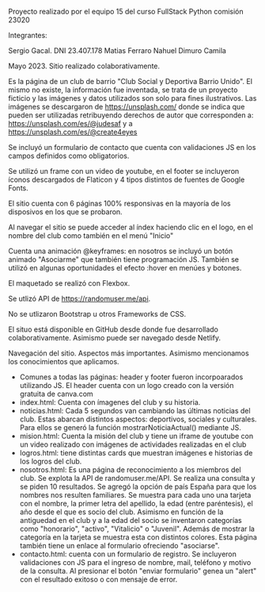 Proyecto realizado por el equipo 15 del curso FullStack Python comisión 23020

Integrantes:

Sergio Gacal. DNI 23.407.178
Matias Ferraro
Nahuel Dimuro
Camila

Mayo 2023.
Sitio realizado colaborativamente.

Es la página de un club de barrio "Club Social y Deportiva Barrio Unido". El mismo no existe, la información fue inventada, se trata de un proyecto ficticio y las imágenes y datos utilizados son solo para fines ilustrativos.
Las imágenes se descargaron de https://unsplash.com/ donde se indica que pueden ser utilizadas retribuyendo derechos de autor que corresponden a: https://unsplash.com/es/@judesaf y a https://unsplash.com/es/@create4eyes

Se incluyó un formulario de contacto que cuenta con validaciones JS en los campos definidos como obligatorios. 

Se utilizó un frame con un video de youtube, en el footer se incluyeron íconos descargados de Flaticon y 4 tipos distintos de fuentes de Google Fonts.

El sitio cuenta con 6 páginas 100% responsivas en la mayoría de los disposivos en los que se probaron.

Al navegar el sitio se puede acceder al índex haciendo clic en el logo, en el nombre del club  como también en el menú "Inicio"

Cuenta una animación @keyframes: en nosotros se incluyó un botón animado "Asociarme" que también tiene programación JS. 
También se utilizó en algunas oportunidades el efecto :hover en menúes y botones.

El maquetado se realizó con Flexbox.

Se utlizó API de https://randomuser.me/api. 

No se utlizaron Bootstrap u otros Frameworks de CSS.

El situo está disponible en GitHub desde donde fue desarrollado colaborativamente. Asimismo puede ser navegado desde Netlify.


Navegación del sitio. Aspectos más importantes. Asimismo mencionamos los conocimientos que aplicamos.

- Comunes a todas las páginas: header y footer fueron incorpoarados utilizando JS. El header cuenta con un logo creado con la versión gratuita de canva.com 
- index.html: Cuenta con ímagenes del club y su historia.
- noticias.html: Cada 5 segundos van cambiando las últimas noticias del club. Estas abarcan distintos aspectos: deportivos, sociales y culturales. Para ellos se generó la función mostrarNoticiaActual() mediante JS.
- mision.html: Cuenta la misión del club y tiene un iframe de youtube con un video realizado con imágenes de actividades realizadas en el club
- logros.html: tiene distintas cards que muestran imágenes e historias de los logros del club.
- nosotros.html: Es una página de reconocimiento a los miembros del club. Se explota la API de randomuser.me/API. Se realiza una consulta y se piden 10 resultados. Se agregó la opción de país España para que los nombres nos resulten familiares. Se muestra para cada uno una tarjeta con el nombre, la primer letra del apellido, la edad (entre paréntesis), el año desde el que es socio del club. Asimismo en función de la antiguedad en el club y a la edad del socio se inventaron categorías como "honorario", "activo", "Vitalicio" o "Juvenil". Además de mostrar la categoría en la tarjeta se muestra esta con distintos colores. Esta página también tiene un enlace al formulario ofreciendo "asociarse".
- contacto.html: cuenta con un formulario de registro. Se incluyeron validaciones con JS para el ingreso de nombre, mail, teléfono y motivo de la consulta. Al presionar el botón "enviar formulario" genea un "alert" con el resultado exitoso o con mensaje de error.








